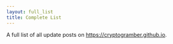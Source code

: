 ```yaml
---
layout: full_list
title: Complete List
---
```

A full list of all update posts on https://cryptogramber.github.io.